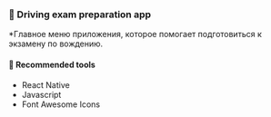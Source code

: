 ### :rocket: Driving exam preparation app

*Главное меню приложения, которое помогает подготовиться к экзамену по вождению.

#### :wrench: Recommended tools

- React Native
- Javascript
- Font Awesome Icons


